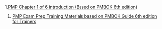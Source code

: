 1.[PMP Chapter 1 of 6 introduction (Based on PMBOK 6th edition)](https://www.slideshare.net/ShamilHabet/pmp-chapter-1-of-6-introduction-based-on-pmbok-6th-edition)  
1. [PMP Exam Prep Training Materials based on PMBOK Guide 6th edition for Trainers](https://www.slideshare.net/ReadytoTrain1/pmp-exam-prep-training-materials-based-on-pmbok-guide-6th-edition-for-trainers)
